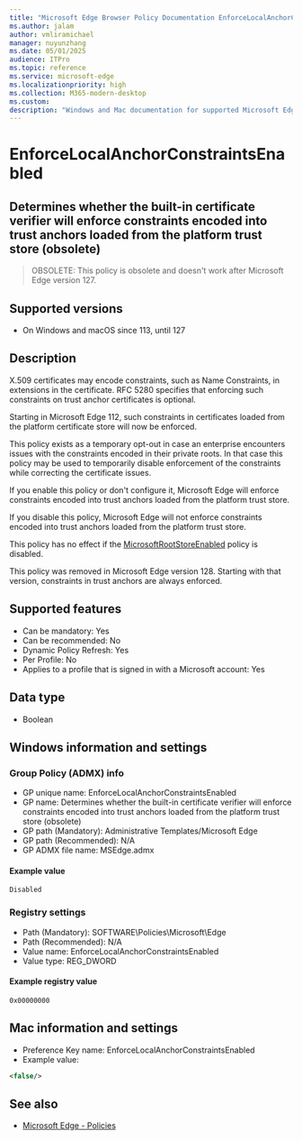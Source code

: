 ```yaml
---
title: "Microsoft Edge Browser Policy Documentation EnforceLocalAnchorConstraintsEnabled"
ms.author: jalam
author: vmliramichael
manager: nuyunzhang
ms.date: 05/01/2025
audience: ITPro
ms.topic: reference
ms.service: microsoft-edge
ms.localizationpriority: high
ms.collection: M365-modern-desktop
ms.custom:
description: "Windows and Mac documentation for supported Microsoft Edge Browser policy: Determines whether the built-in certificate verifier will enforce constraints encoded into trust anchors loaded from the platform trust store (obsolete)"
---
```


<!--THIS FILE IS AUTOMATICALLY GENERATED. MANUAL CHANGES WILL BE OVERWRITTEN.-->
<!--Please contact the Microsoft Edge Manageability team with any questions.-->

# EnforceLocalAnchorConstraintsEnabled

## Determines whether the built-in certificate verifier will enforce constraints encoded into trust anchors loaded from the platform trust store (obsolete)
> OBSOLETE: This policy is obsolete and doesn't work after Microsoft Edge version 127.

## Supported versions

- On Windows and macOS since 113, until 127

## Description

X.509 certificates may encode constraints, such as Name Constraints, in extensions in the certificate. RFC 5280 specifies that enforcing such constraints on trust anchor certificates is optional.

Starting in Microsoft Edge 112, such constraints in certificates loaded from the platform certificate store will now be enforced.

This policy exists as a temporary opt-out in case an enterprise encounters issues with the constraints encoded in their private roots. In that case this policy may be used to temporarily disable enforcement of the constraints while correcting the certificate issues.

If you enable this policy or don't configure it, Microsoft Edge will enforce constraints encoded into trust anchors loaded from the platform trust store.

If you disable this policy, Microsoft Edge will not enforce constraints encoded into trust anchors loaded from the platform trust store.

This policy has no effect if the [MicrosoftRootStoreEnabled](MicrosoftRootStoreEnabled.md) policy is disabled.

This policy was removed in Microsoft Edge version 128. Starting with that version, constraints in trust anchors are always enforced.

## Supported features

- Can be mandatory: Yes
- Can be recommended: No
- Dynamic Policy Refresh: Yes
- Per Profile: No
- Applies to a profile that is signed in with a Microsoft account: Yes

## Data type

- Boolean

## Windows information and settings

### Group Policy (ADMX) info

- GP unique name: EnforceLocalAnchorConstraintsEnabled
- GP name: Determines whether the built-in certificate verifier will enforce constraints encoded into trust anchors loaded from the platform trust store (obsolete)
- GP path (Mandatory): Administrative Templates/Microsoft Edge
- GP path (Recommended): N/A
- GP ADMX file name: MSEdge.admx

#### Example value

```
Disabled
```

### Registry settings

- Path (Mandatory): SOFTWARE\Policies\Microsoft\Edge
- Path (Recommended): N/A
- Value name: EnforceLocalAnchorConstraintsEnabled
- Value type: REG_DWORD

#### Example registry value

```
0x00000000
```


## Mac information and settings

- Preference Key name: EnforceLocalAnchorConstraintsEnabled
- Example value:

```xml
<false/>
```

## See also
- [Microsoft Edge - Policies](../microsoft-edge-policies.md)
